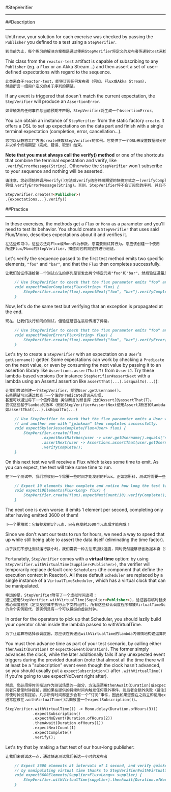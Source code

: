 #StepVerifier
***
##Description
***
Until now, your solution for each exercise was checked by passing the `Publisher` 
you defined to a test using a `StepVerifier`.
```markdown
到目前为止，每个练习的解决方案都是通过使用StepVerifier将定义的发布者传递到test来检查的。
```

This class from the `reactor-test` artifact is capable of subscribing to 
any `Publisher` (eg. a `Flux` or an Akka Stream...) and then assert a set 
of user-defined expectations with regard to the sequence.
```markdown
此类来自于reactor-test，能够订阅任何发布者（例如，Flux或Akka Stream），
然后断言一组用户定义的关于序列的期望。
```

If any event is triggered that doesn't match the current expectation, 
the `StepVerifier` will produce an `AssertionError`.
```markdown
如果触发的任何事件与当前预期不匹配，StepVerifier将生成一个AssertionError。
```

You can obtain an instance of `StepVerifier` from the static factory `create`. 
It offers a DSL to set up expectations on the data part and finish with a 
single terminal expectation (completion, error, cancellation...).
```markdown
您可以从静态工厂方法create获取StepVerifier的实例。它提供了一个DSL来设置数据部分的期望，
并以单个终端期望（完成、错误、取消）结束。
```

**Note that you must always call the verify() method** or one of the shortcuts 
that combine the terminal expectation and verify, like `.verifyErrorMessage(String)`. 
Otherwise the `StepVerifier` won't subscribe to your sequence and nothing will 
be asserted.
```markdown
请注意，您必须始终调用verify()方法或verify结合终端期望的快捷方式之一(verifyComplete或verifyError)，
例如.verifyErrorMessage(String)。否则，StepVerifier将不会订阅您的序列，并且不会断言任何内容。
```

```markdown
StepVerifier.create(T<Publisher>)
.{expectations...}.verify()
```

##Practice
***
In these exercises, the methods get a `Flux` or `Mono` as a parameter and you'll 
need to test its behavior. You should create a `StepVerifier` that uses said 
Flux/Mono, describes expectations about it and verifies it.
```markdown
在这些练习中，这些方法将Flux或Mono作为参数，您需要测试其行为。您应该创建一个使用
所述Flux/Mono的StepVerifier，描述对它的期望并进行验证。
```

Let's verify the sequence passed to the first test method emits two specific elements, 
`"foo"` and `"bar"`, and that the `Flux` then completes successfully.
```markdown
让我们验证传递给第一个测试方法的序列是否发出两个特定元素"foo"和"bar"，然后验证通量是否成功完成。

    // Use StepVerifier to check that the flux parameter emits "foo" and "bar" elements then completes successfully.
    void expectFooBarComplete(Flux<String> flux) {
        StepVerifier.create(flux).expectNext("foo", "bar").verifyComplete();
    }
```

Now, let's do the same test but verifying that an exception is propagated at the end.
```markdown
现在，让我们执行相同的测试，但验证是否在最后传播了异常。

    // Use StepVerifier to check that the flux parameter emits "foo" and "bar" elements then a RuntimeException error.
    void expectFooBarError(Flux<String> flux) {
        StepVerifier.create(flux).expectNext("foo", "bar").verifyError(RuntimeException.class);
    }
```

Let's try to create a `StepVerifier` with an expectation on a `User`'s 
`getUsername()` getter. Some expectations can work by checking a `Predicate` 
on the next value, or even by consuming the next value by passing it to 
an assertion library like `Assertions.assertThat(T)` from `AssertJ`. 
Try these lambda-based versions (for instance `StepVerifier#assertNext` 
with a lambda using an AssertJ assertion like `assertThat(...).isEqualTo(...)`):
```markdown
让我们尝试创建一个StepVerifier，期望User.getUsername()。
有些期望可以通过检查下一个值的Predicate谓词来实现，
甚至可以通过将下一个值传递给 类似断言的断言库 比如AssertJ的assertThat(T)。
尝试这些基于lambda的版本（例如StepVerifier#assertNext使用AssertJ断言的lambda，
如assertThat(...).isEqualTo(...)

    // Use StepVerifier to check that the flux parameter emits a User with "swhite"username
    // and another one with "jpinkman" then completes successfully.
    void expectSkylerJesseComplete(Flux<User> flux) {
        StepVerifier.create(flux)
                .expectNextMatches(user -> user.getUsername().equals("swhite"))
                .assertNext(user -> Assertions.assertThat(user.getUsername()).isEqualToIgnoringCase("jpinkman"))
                .verifyComplete();
    }
```

On this next test we will receive a Flux which takes some time to emit. 
As you can expect, the test will take some time to run.
```markdown
在下一个测试中，我们将收到一个需要一些时间才能发射的Flux。正如您所料，测试将需要一些时间才能运行。

    // Expect 10 elements then complete and notice how long the test takes.
    void expect10Elements(Flux<Long> flux) {
        StepVerifier.create(flux).expectNextCount(10).verifyComplete();
    }
```

The next one is even worse: it emits 1 element per second, 
completing only after having emitted 3600 of them!
```markdown
下一个更糟糕：它每秒发射1个元素，只有在发射3600个元素后才能完成！
```

Since we don't want our tests to run for hours, we need a way to speed that 
up while still being able to assert the data itself (eliminating the time factor).
```markdown
由于我们不想让测试运行数小时，我们需要一种方法来加快速度，同时仍然能够断言数据本身（消除时间因素）。
```

Fortunately, `StepVerifier` comes with a **virtual time** option: 
by using `StepVerifier.withVirtualTime(Supplier<Publisher>)`, the verifier 
will temporarily replace default core `Schedulers` (the component that define 
the execution context in Reactor). All these default `Scheduler` are replaced 
by a single instance of a `VirtualTimeScheduler`, which has a virtual clock 
that can be manipulated.
```markdown
幸运的是，StepVerifier附带了一个虚拟时间选项：
通过使用StepVerifier.withVirtualTime(Supplier<Publisher>)，验证器将临时替换默认的
核心调度程序（定义反应堆中执行上下文的组件）。所有这些默认调度程序都被VirtualTimeScheduler
的单个实例取代，该实例具有一个可以操纵的虚拟时钟。
```

In order for the operators to pick up that Scheduler, you should lazily build 
your operator chain inside the lambda passed to withVirtualTime.
```markdown
为了让运算符选择该调度器，您应该在传递给withVirtualTime的lambda内懒惰地构建运算符链。
```

You must then advance time as part of your test scenario, by calling either 
`thenAwait(Duration)` or `expectNoEvent(Duration)`. The former simply advances 
the clock, while the later additionally fails if any unexpected event triggers 
during the provided duration (note that almost all the time there will at least 
be a "subscription" event even though the clock hasn't advanced, so you should 
usually put a `expectSubscription()` after `.withVirtualTime()` if you're going 
to use expectNoEvent right after).
```markdown
然后，您必须将时间推进作为测试场景的一部分，方法是调用thenAwait(Duration)或expectNoEvent(Duration)。
前者只是使时钟提前，而如果在提供的持续时间内触发任何意外事件，则后者会额外失败（请注意，
即使时钟没有提前，几乎所有时间都至少会有一个“订阅”事件，因此如果您要在之后立即使用expectNoEvent，
通常应该在.withVirtualTime()后面放置一个expectSubscription()）。
```

```markdown
StepVerifier.withVirtualTime(() -> Mono.delay(Duration.ofHours(3)))
            .expectSubscription()
            .expectNoEvent(Duration.ofHours(2))
            .thenAwait(Duration.ofHours(1))
            .expectNextCount(1)
            .expectComplete()
            .verify();
```

Let's try that by making a fast test of our hour-long publisher:
```markdown
让我们来尝试这一点，通过快速测试我们长达一小时的发布者

    // Expect 3600 elements at intervals of 1 second, and verify quicker than 3600s
    // by manipulating virtual time thanks to StepVerifier#withVirtualTime, notice how long the test takes
    void expect3600Elements(Supplier<Flux<Long>> supplier) {
        StepVerifier.withVirtualTime(supplier).thenAwait(Duration.ofHours(1)).expectNextCount(3600).verifyComplete();
    }
```